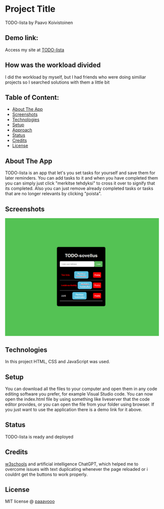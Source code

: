 # Project Title 
TODO-lista by Paavo Koivistoinen

## Demo link:
Access my site at [TODO-lista](https://todolistasovellus.netlify.app/)

## How was the workload divided
I did the workload by myself, but I had friends who were doing similiar projects so I searched solutions with them a little bit



## Table of Content:

- [About The App](#about-the-app)
- [Screenshots](#screenshots)
- [Technologies](#technologies)
- [Setup](#setup)
- [Approach](#approach)
- [Status](#status)
- [Credits](#credits)
- [License](#license)

## About The App
TODO-lista is an app that let's you set tasks for yourself and save them for later reminders. You can add tasks to it and when you have completed them you can simply just click "merkitse tehdyksi" to cross it over to signify that its completed. Also you can just remove already completed tasks or tasks that are no longer relevants by clicking "poista".

## Screenshots 
![demokuva](todokuva.png)


## Technologies
In this project HTML, CSS and JavaScript was used.

## Setup
You can download all the files to your computer and open them in any code editing software you prefer, for example Visual Studio code. You can now open the index.html file by using something like liveserver that the code editor provides, or you can open the file from your folder using browser.
If you just want to use the application there is a demo link for it above.

## Status
TODO-lista is ready and deployed

## Credits
[w3schools](https://www.w3schools.com/jsref/default.asp) and artificial intelligence ChatGPT, which helped me to overcome issues with text duplicating whenever the page reloaded or i couldnt get the buttons to work properly.

## License
MIT license @ [paaavooo](author.com)
